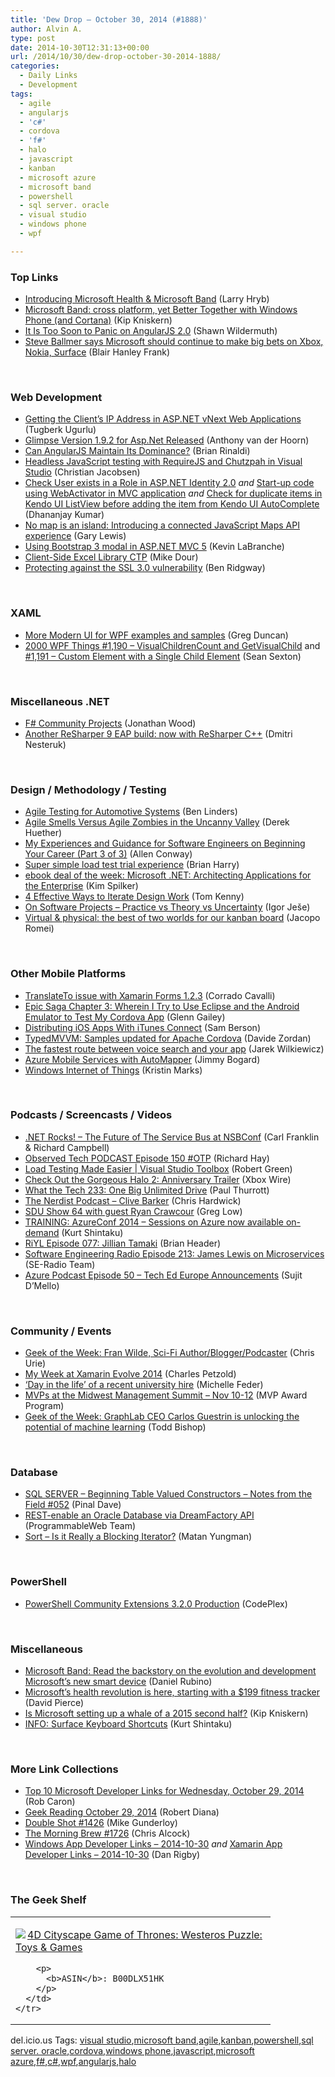 ```yaml
---
title: 'Dew Drop – October 30, 2014 (#1888)'
author: Alvin A.
type: post
date: 2014-10-30T12:31:13+00:00
url: /2014/10/30/dew-drop-october-30-2014-1888/
categories:
  - Daily Links
  - Development
tags:
  - agile
  - angularjs
  - 'c#'
  - cordova
  - 'f#'
  - halo
  - javascript
  - kanban
  - microsoft azure
  - microsoft band
  - powershell
  - sql server. oracle
  - visual studio
  - windows phone
  - wpf

---
```

### <a name="top"></a>Top Links

  * <a href="http://feedproxy.google.com/~r/MajorNelson/~3/cHdD-deE0M4/" target="_blank">Introducing Microsoft Health & Microsoft Band</a> (Larry Hryb)
  * <a href="http://feedproxy.google.com/~r/liveside/~3/_7xkBgMqTsQ/" target="_blank">Microsoft Band: cross platform, yet Better Together with Windows Phone (and Cortana)</a> (Kip Kniskern)
  * <a href="http://wildermuth.com/2014/10/29/It_Is_Too_Soon_to_Panic_on_AngularJS_2_0" target="_blank">It Is Too Soon to Panic on AngularJS 2.0</a> (Shawn Wildermuth)
  * <a href="http://feedproxy.google.com/~r/geekwire/~3/ap-gwpuHyS8/" target="_blank">Steve Ballmer says Microsoft should continue to make big bets on Xbox, Nokia, Surface</a> (Blair Hanley Frank)

&nbsp;

### <a name="web"></a>Web Development

  * <a href="http://feedproxy.google.com/~r/TugberkUgurlu/~3/RvjxWhPRHDM/getting-the-clients-ip-address-in-asp-net-vnext-web-applications" target="_blank">Getting the Client’s IP Address in ASP.NET vNext Web Applications</a> (Tugberk Ugurlu)
  * <a href="http://feeds.getglimpse.com/~r/getglimpse/~3/AwO2ZI20JUA/" target="_blank">Glimpse Version 1.9.2 for Asp.Net Released</a> (Anthony van der Hoorn)
  * <a href="http://developer.telerik.com/featured/can-angularjs-maintain-dominance/" target="_blank">Can AngularJS Maintain Its Dominance?</a> (Brian Rinaldi)
  * <a href="http://feedproxy.google.com/~r/jayway/posts/~3/LokBeJxu_K0/" target="_blank">Headless JavaScript testing with RequireJS and Chutzpah in Visual Studio</a> (Christian Jacobsen)
  * <a href="http://blog.falafel.com/check-user-exists-role-asp-net-identity-2-0/" target="_blank">Check User exists in a Role in ASP.NET Identity 2.0</a> _and_ <a href="http://blog.falafel.com/start-code-using-webactivator-mvc-application/" target="_blank">Start-up code using WebActivator in MVC application</a> _and_ <a href="http://blog.falafel.com/check-duplicate-items-kendo-ui-listview-adding-item-kendo-ui-autocomplete/" target="_blank">Check for duplicate items in Kendo UI ListView before adding the item from Kendo UI AutoComplete</a> (Dhananjay Kumar)
  * <a href="http://feedproxy.google.com/~r/GDBcode/~3/H6v34yeZnmE/no-map-is-island-introducing-connected.html" target="_blank">No map is an island: Introducing a connected JavaScript Maps API experience</a> (Gary Lewis)
  * <a href="http://www.kevinlabranche.com/blog/UsingBootstrap3ModalInASPNETMVC5.aspx" target="_blank">Using Bootstrap 3 modal in ASP.NET MVC 5</a> (Kevin LaBranche)
  * <a href="http://www.infragistics.com/community/blogs/mike_dour/archive/2014/10/29/client-side-excel-library-ctp.aspx" target="_blank">Client-Side Excel Library CTP</a> (Mike Dour)
  * <a href="http://azure.microsoft.com/blog/2014/10/29/protecting-against-the-ssl-3-0-vulnerability/" target="_blank">Protecting against the SSL 3.0 vulnerability</a> (Ben Ridgway)

&nbsp;

### <a name="silverlight"></a>XAML

  * <a href="http://channel9.msdn.com/coding4fun/blog/More-Modern-UI-for-WPF-examples-and-samples" target="_blank">More Modern UI for WPF examples and samples</a> (Greg Duncan)
  * <a href="http://wpf.2000things.com/2014/10/29/1190-visualchildrencount-and-getvisualchild/" target="_blank">2000 WPF Things #1,190 – VisualChildrenCount and GetVisualChild</a> and <a href="http://wpf.2000things.com/2014/10/30/1191-custom-element-with-a-single-child-element/" target="_blank">#1,191 – Custom Element with a Single Child Element</a> (Sean Sexton)

&nbsp;

### <a name="dotnet"></a>Miscellaneous .NET

  * <a href="http://blog.wintellect.com:80/blogs/jwood/f-community-projects" target="_blank">F# Community Projects</a> (Jonathan Wood)
  * <a href="http://blog.jetbrains.com/dotnet/2014/10/29/another-resharper-9-eap-build-now-with-resharper-c/" target="_blank">Another ReSharper 9 EAP build: now with ReSharper C++</a> (Dmitri Nesteruk)

&nbsp;

### <a name="design"></a>Design / Methodology / Testing

  * <a href="http://www.infoq.com/news/2014/10/agile-testing-automotive?utm_campaign=infoq_content&utm_source=infoq&utm_medium=feed&utm_term=global" target="_blank">Agile Testing for Automotive Systems</a> (Ben Linders)
  * <a href="http://feedproxy.google.com/~r/LeadingAgile/~3/-gIDPAqer9Q/" target="_blank">Agile Smells Versus Agile Zombies in the Uncanny Valley</a> (Derek Huether)
  * <a href="http://magenic.com/Blog/PostId/55/my-experiences-and-guidance-for-software-engineers-on-beginning-your-career-part-3-of-3" target="_blank">My Experiences and Guidance for Software Engineers on Beginning Your Career (Part 3 of 3)</a> (Allen Conway)
  * <a href="http://blogs.msdn.com/b/bharry/archive/2014/10/29/super-simple-load-test-trial-experience.aspx" target="_blank">Super simple load test trial experience</a> (Brian Harry)
  * <a href="http://blogs.msdn.com/b/microsoft_press/archive/2014/10/29/ebook-deal-of-the-week-microsoft-net-architecting-applications-for-the-enterprise.aspx" target="_blank">ebook deal of the week: Microsoft .NET: Architecting Applications for the Enterprise</a> (Kim Spilker)
  * <a href="http://feedproxy.google.com/~r/InspectElement/~3/-a1KWVystTE/" target="_blank">4 Effective Ways to Iterate Design Work</a> (Tom Kenny)
  * <a href="http://onsoftwareprojects.com/" target="_blank">On Software Projects &#8211; Practice vs Theory vs Uncertainty</a> (Igor Ješe)
  * <a href="http://jacoporomei.com/news/virtual-physical-the-best-of-two-worlds-for-our-kanban-board/" target="_blank">Virtual & physical: the best of two worlds for our kanban board</a> (Jacopo Romei)

&nbsp;

### <a name="mobile"></a>Other Mobile Platforms

  * <a href="http://codeworks.it/blog/?p=252" target="_blank">TranslateTo issue with Xamarin Forms 1.2.3</a> (Corrado Cavalli)
  * <a href="http://blogs.msdn.com/b/writingdata_services/archive/2014/10/29/chapter-3-wherein-i-try-to-use-eclipse-and-the-android-emulator-to-test-my-cordova-app.aspx" target="_blank">Epic Saga Chapter 3: Wherein I Try to Use Eclipse and the Android Emulator to Test My Cordova App</a> (Glenn Gailey)
  * <a href="http://code.tutsplus.com/tutorials/distributing-ios-apps-with-itunes-connect--cms-21672" target="_blank">Distributing iOS Apps With iTunes Connect</a> (Sam Berson)
  * <a href="http://www.davidezordan.net/blog/?p=7313" target="_blank">TypedMVVM: Samples updated for Apache Cordova</a> (Davide Zordan)
  * <a href="http://feedproxy.google.com/~r/blogspot/hsDu/~3/Ee3zNfapfOU/the-fastest-route-between-voice-search.html" target="_blank">The fastest route between voice search and your app</a> (Jarek Wilkiewicz)
  * <a href="http://feedproxy.google.com/~r/LosTechies/~3/-fsb7YTC5eg/" target="_blank">Azure Mobile Services with AutoMapper</a> (Jimmy Bogard)
  * <a href="http://blog.identitymine.com/2014/10/29/windows-internet-of-things/" target="_blank">Windows Internet of Things</a> (Kristin Marks)

&nbsp;

### <a name="podcasts"></a>Podcasts / Screencasts / Videos

  * <a href="http://www.dotnetrocks.com/default.aspx?ShowNum=1055" target="_blank">.NET Rocks! &#8211; The Future of The Service Bus at NSBConf</a> (Carl Franklin & Richard Campbell)
  * <a href="http://www.windowsobserver.com/2014/10/29/observed-tech-podcast-episode-150-otp/" target="_blank">Observed Tech PODCAST Episode 150 #OTP</a> (Richard Hay)
  * <a href="http://channel9.msdn.com/Shows/Visual-Studio-Toolbox/Load-Testing-Made-Easier" target="_blank">Load Testing Made Easier | Visual Studio Toolbox</a> (Robert Green)
  * <a href="http://news.xbox.com/2014/10/games-halo-master-chief-cinematic-trailer" target="_blank">Check Out the Gorgeous Halo 2: Anniversary Trailer</a> (Xbox Wire)
  * <a href="http://winsupersite.com/podcasts/what-tech-233-one-big-unlimited-drive" target="_blank">What the Tech 233: One Big Unlimited Drive</a> (Paul Thurrott)
  * <a href="http://nerdist.libsyn.com/clive-barker" target="_blank">The Nerdist Podcast &#8211; Clive Barker</a> (Chris Hardwick)
  * <a href="https://sqldownunder.blob.core.windows.net/podcasts/SDU64FullShow.mp3" target="_blank">SDU Show 64 with guest Ryan Crawcour</a> (Greg Low)
  * <a href="http://kurtsh.com/2014/10/29/training-azureconf-2014-sessions-on-azure-now-available-on-demand/" target="_blank">TRAINING: AzureConf 2014 – Sessions on Azure now available on-demand</a> (Kurt Shintaku)
  * <a href="http://riyl.podbean.com/e/episode-077-jillian-tamaki/" target="_blank">RiYL Episode 077: Jillian Tamaki</a> (Brian Header)
  * <a href="http://feedproxy.google.com/~r/se-radio/~3/cye0nKDqArI/" target="_blank">Software Engineering Radio Episode 213: James Lewis on Microservices</a> (SE-Radio Team)
  * <a href="http://azpodcast.azurewebsites.net/post/Episode-50-Tech-Ed-Europe-Announcements" target="_blank">Azure Podcast Episode 50 &#8211; Tech Ed Europe Announcements</a> (Sujit D&#8217;Mello)

&nbsp;

### <a name="events"></a>Community / Events

  * <a href="http://www.geekadelphia.com/2014/10/29/geek-of-the-week-fran-wilde-sci-fi-authorbloggerpodcaster/" target="_blank">Geek of the Week: Fran Wilde, Sci-Fi Author/Blogger/Podcaster</a> (Chris Urie)
  * <a href="http://www.charlespetzold.com/blog/2014/10/My-Week-at-Xamarin-Evolve-2014.html" target="_blank">My Week at Xamarin Evolve 2014</a> (Charles Petzold)
  * <a href="http://feeds.microsoftjobsblog.com/~r/MicrosoftJobsBlog/~3/EPvhNi3sxIo/" target="_blank">‘Day in the life’ of a recent university hire</a> (Michelle Feder)
  * <a href="http://blogs.msdn.com/b/mvpawardprogram/archive/2014/10/29/mvps-at-the-midwest-management-summit-nov-10-12.aspx" target="_blank">MVPs at the Midwest Management Summit &#8211; Nov 10-12</a> (MVP Award Program)
  * <a href="http://feedproxy.google.com/~r/geekwire/~3/qlHRFeLhbto/" target="_blank">Geek of the Week: GraphLab CEO Carlos Guestrin is unlocking the potential of machine learning</a> (Todd Bishop)

&nbsp;

### <a name="sql"></a>Database

  * <a href="http://blog.sqlauthority.com/2014/10/30/sql-server-beginning-table-valued-constructors-notes-from-the-field-052/" target="_blank">SQL SERVER – Beginning Table Valued Constructors – Notes from the Field #052</a> (Pinal Dave)
  * <a href="http://feedproxy.google.com/~r/ProgrammableWeb/~3/YCw1gaawqNU/29" target="_blank">REST-enable an Oracle Database via DreamFactory API</a> (ProgrammableWeb Team)
  * <a href="http://www.madeirasql.com/sort-blocking-iterator/" target="_blank">Sort – Is it Really a Blocking Iterator?</a> (Matan Yungman)

&nbsp;

### <a name="ps"></a>PowerShell

  * <a href="http://pscx.codeplex.com/releases/view/133199" target="_blank">PowerShell Community Extensions 3.2.0 Production</a> (CodePlex)

&nbsp;

### <a name="misc"></a>Miscellaneous

  * <a href="http://feedproxy.google.com/~r/wmexperts/~3/h3urDle0Dls/story01.htm" target="_blank">Microsoft Band: Read the backstory on the evolution and development Microsoft&#8217;s new smart device</a> (Daniel Rubino)
  * <a href="http://www.theverge.com/2014/10/29/7118533/microsoft-health-band-hub-for-fitness-data" target="_blank">Microsoft&#8217;s health revolution is here, starting with a $199 fitness tracker</a> (David Pierce)
  * <a href="http://feedproxy.google.com/~r/liveside/~3/H_iSePLXPzA/" target="_blank">Is Microsoft setting up a whale of a 2015 second half?</a> (Kip Kniskern)
  * <a href="http://kurtsh.com/2014/10/29/info-surface-keyboard-shortcuts/" target="_blank">INFO: Surface Keyboard Shortcuts</a> (Kurt Shintaku)

&nbsp;

### <a name="links"></a>More Link Collections

  * <a href="http://blogs.msdn.com/b/robcaron/archive/2014/10/29/top-10-microsoft-developer-links-for-wednesday-october-29-2014.aspx" target="_blank">Top 10 Microsoft Developer Links for Wednesday, October 29, 2014</a> (Rob Caron)
  * <a href="http://feeds.regulargeek.com/~r/RegularGeek/~3/LIkGUMwpG_E/" target="_blank">Geek Reading October 29, 2014</a> (Robert Diana)
  * <a href="http://afreshcup.com/home/2014/10/29/double-shot-1426.html" target="_blank">Double Shot #1426</a> (Mike Gunderloy)
  * <a href="http://feedproxy.google.com/~r/ReflectivePerspective/~3/rOpot_m01tc/" target="_blank">The Morning Brew #1726</a> (Chris Alcock)
  * <a href="http://windowsappdev.com/2014/10/windows-app-developer-links-2014-10-30/" target="_blank">Windows App Developer Links &#8211; 2014-10-30</a> _and_ <a href="http://xamarinappdev.com/2014/10/xamarin-app-developer-links-2014-10-30/" target="_blank">Xamarin App Developer Links &#8211; 2014-10-30</a> (Dan Rigby)

&nbsp;

### <a name="shelf"></a>The Geek Shelf

<div id="scid:7dc1bd33-94bd-46fd-a20b-0131235bcd47:b2cd593c-efd5-4ebd-b67e-520ab8719173" class="wlWriterEditableSmartContent" style="float: none; padding-bottom: 0px; padding-top: 0px; padding-left: 0px; margin: 0px; display: inline; padding-right: 0px">
  <table cellspacing="0" cellpadding="2" width="400" border="0" unselectable="on">
    <tr>
      <td valign="top" width="400">
        <p>
          <a title="4D Cityscape Game of Thrones: Westeros Puzzle: Toys & Games" href="http://www.amazon.com/exec/obidos/ASIN/B00DLX51HK/alvinashcraft-20"><img data-recalc-dims="1" decoding="async" src="https://i0.wp.com/images.amazon.com/images/P/B00DLX51HK.01.MZZZZZZZ.jpg?w=660" border="0" align="left" style="float:left" />4D Cityscape Game of Thrones: Westeros Puzzle: Toys & Games</a>
        </p>
        
        <p>
          <b>ASIN</b>: B00DLX51HK
        </p>
      </td>
    </tr>
  </table>
</div>

<div id="scid:0767317B-992E-4b12-91E0-4F059A8CECA8:febd01a6-772a-4170-b6e4-e15e58ba28b1" class="wlWriterEditableSmartContent" style="float: none; padding-bottom: 0px; padding-top: 0px; padding-left: 0px; margin: 0px; display: inline; padding-right: 0px">
  del.icio.us Tags: <a href="http://del.icio.us/popular/visual+studio" rel="tag">visual studio</a>,<a href="http://del.icio.us/popular/microsoft+band" rel="tag">microsoft band</a>,<a href="http://del.icio.us/popular/agile" rel="tag">agile</a>,<a href="http://del.icio.us/popular/kanban" rel="tag">kanban</a>,<a href="http://del.icio.us/popular/powershell" rel="tag">powershell</a>,<a href="http://del.icio.us/popular/sql+server.+oracle" rel="tag">sql server. oracle</a>,<a href="http://del.icio.us/popular/cordova" rel="tag">cordova</a>,<a href="http://del.icio.us/popular/windows+phone" rel="tag">windows phone</a>,<a href="http://del.icio.us/popular/javascript" rel="tag">javascript</a>,<a href="http://del.icio.us/popular/microsoft+azure" rel="tag">microsoft azure</a>,<a href="http://del.icio.us/popular/f%23" rel="tag">f#</a>,<a href="http://del.icio.us/popular/c%23" rel="tag">c#</a>,<a href="http://del.icio.us/popular/wpf" rel="tag">wpf</a>,<a href="http://del.icio.us/popular/angularjs" rel="tag">angularjs</a>,<a href="http://del.icio.us/popular/halo" rel="tag">halo</a>
</div>